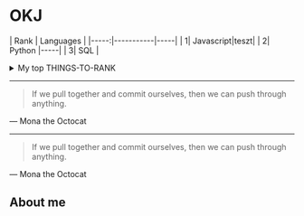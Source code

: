 # OKJ

| Rank | Languages |
|-----:|-----------|-----|
|     1| Javascript|teszt|
|     2| Python    |-----|
|     3| SQL       |

<details>
<summary>My top THINGS-TO-RANK</summary>
YOUR TABLE
</details>

---
> If we pull together and commit ourselves, then we can push through anything.

— Mona the Octocat

---
> If we pull together and commit ourselves, then we can push through anything.

— Mona the Octocat


## About me

<!-- TODO: add more details about me later -->
